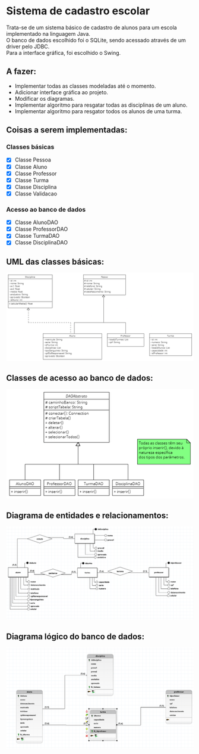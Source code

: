 # Sistema de cadastro escolar
Trata-se de um sistema básico de cadastro de alunos para um escola implementado na linguagem Java.  
O banco de dados escolhido foi o SQLite, sendo acessado através de um driver pelo JDBC.  
Para a interface gráfica, foi escolhido o Swing.

## A fazer:
- Implementar todas as classes modeladas até o momento.
- Adicionar interface gráfica ao projeto.
- Modificar os diagramas.
- Implementar algoritmo para resgatar todas as disciplinas de um aluno.
- Implementar algoritmo para resgator todos os alunos de uma turma.

## Coisas a serem implementadas:
### Classes básicas
- [x] Classe Pessoa
- [x] Classe Aluno
- [x] Classe Professor
- [x] Classe Turma
- [x] Classe Disciplina
- [x] Classe Validacao
### Acesso ao banco de dados
- [x] Classe AlunoDAO
- [x] Classe ProfessorDAO
- [x] Classe TurmaDAO
- [x] Classe DisciplinaDAO

## UML das classes básicas:
![UML das classes básicas](classes_uml.png "Classes")

## Classes de acesso ao banco de dados:
![UML das classes de acesso ao banco de dados](classes_dao.png "Acesso ao banco")

## Diagrama de entidades e relacionamentos:
![Diagrama de entidades e relacionamentos](modelo_entidade_relacionamento.png)

## Diagrama lógico do banco de dados:
![Diagrama lógico do banco de dados](diagrama_logico.png)
